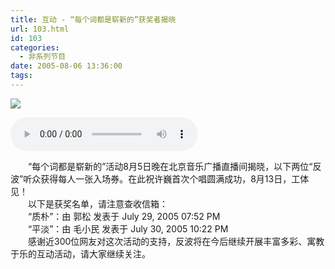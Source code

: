 ```yaml
---
title: 互动 - “每个词都是崭新的”获奖者揭晓
url: 103.html
id: 103
categories:
  - 非系列节目
date: 2005-08-06 13:36:00
tags:
---
```


![](https://antiwave.tech/wp-content/uploads/2020/01/05-08-06.gif)

<audio controls height="100" width="100">
  <source src="https://content.antiwave.tech/file/antiwave/05-08-06.mp3" type="audio/mpeg">
  <embed height="50" width="100" src="https://content.antiwave.tech/file/antiwave/05-08-06.mp3">
</audio>


　　“每个词都是崭新的”活动8月5日晚在北京音乐广播直播间揭晓，以下两位“反波”听众获得每人一张入场券。在此祝许巍首次个唱圆满成功，8月13日，工体见！  
　　以下是获奖名单，请注意查收信箱：  
　　“质朴”：由 郭松 发表于 July 29, 2005 07:52 PM  
　　“平淡”：由 毛小民 发表于 July 30, 2005 10:22 PM  
　　感谢近300位网友对这次活动的支持，反波将在今后继续开展丰富多彩、寓教于乐的互动活动，请大家继续关注。